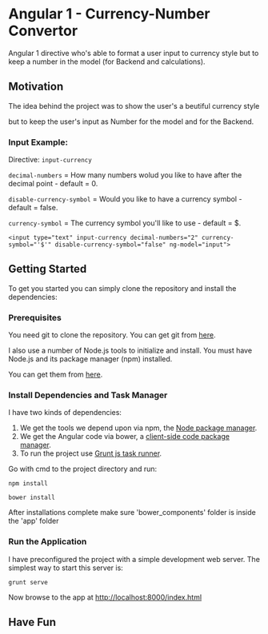 # Angular 1 - Currency-Number Convertor

Angular 1 directive who's able to format a user input to currency style
but to keep a number in the model (for Backend and calculations).

## Motivation

The idea behind the project was to show the user's a beutiful currency style

but to keep the user's input as Number for the model and for the Backend.

### Input Example:

Directive: `input-currency`

`decimal-numbers` = How many numbers wolud you like to have after the decimal point - default = 0.

`disable-currency-symbol` = Would you like to have a currency symbol - default = false.

`currency-symbol` = The currency symbol you'll like to use - default = $.

```
<input type="text" input-currency decimal-numbers="2" currency-symbol="'$'" disable-currency-symbol="false" ng-model="input">
```

## Getting Started

To get you started you can simply clone the repository and install the dependencies:

### Prerequisites

You need git to clone the repository. You can get git from [here](https://git-scm.com/). 

I also use a number of Node.js tools to initialize and install. You must have Node.js and its package manager (npm) installed.

You can get them from [here](https://nodejs.org/en/).

### Install Dependencies and Task Manager

I have two kinds of dependencies:
1. We get the tools we depend upon via npm, the [Node package manager](https://www.npmjs.com/).
2. We get the Angular code via bower, a [client-side code package manager](https://bower.io/).
3. To run the project use [Grunt js task runner](http://gruntjs.com/). 

Go with cmd to the project directory and run:

`npm install`

`bower install`

After installations complete make sure 'bower_components' folder is inside the 'app' folder

### Run the Application

I have preconfigured the project with a simple development web server. The simplest way to start this server is:
 
 `grunt serve`

 Now browse to the app at <http://localhost:8000/index.html>


## Have Fun